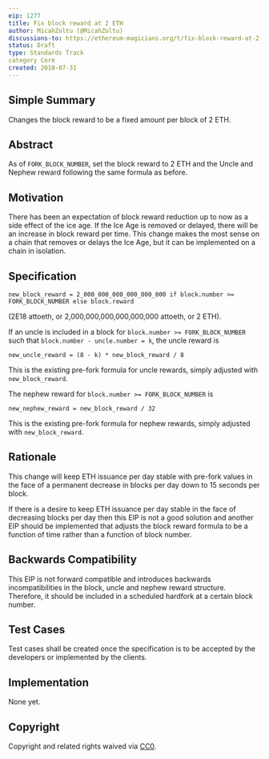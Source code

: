 ```yaml
---
eip: 1277
title: Fix block reward at 2 ETH
author: MicahZoltu (@MicahZoltu)
discussions-to: https://ethereum-magicians.org/t/fix-block-reward-at-2-eth-per-block-eip-1277
status: Draft
type: Standards Track
category Core
created: 2018-07-31
---
```


## Simple Summary
Changes the block reward to be a fixed amount per block of 2 ETH.

## Abstract
As of `FORK_BLOCK_NUMBER`, set the block reward to 2 ETH and the Uncle and Nephew reward following the same formula as before.

## Motivation
There has been an expectation of block reward reduction up to now as a side effect of the ice age.  If the Ice Age is removed or delayed, there will be an increase in block reward per time.  This change makes the most sense on a chain that removes or delays the Ice Age, but it can be implemented on a chain in isolation.

## Specification
```
new_block_reward = 2_000_000_000_000_000_000 if block.number >= FORK_BLOCK_NUMBER else block.reward
```
(2E18 attoeth, or 2,000,000,000,000,000,000 attoeth, or 2 ETH).

If an uncle is included in a block for `block.number >= FORK_BLOCK_NUMBER` such that `block.number - uncle.number = k`, the uncle reward is
```
new_uncle_reward = (8 - k) * new_block_reward / 8
```
This is the existing pre-fork formula for uncle rewards, simply adjusted with `new_block_reward`.

The nephew reward for `block.number >= FORK_BLOCK_NUMBER` is
```
new_nephew_reward = new_block_reward / 32
```
This is the existing pre-fork formula for nephew rewards, simply adjusted with `new_block_reward`.

## Rationale
This change will keep ETH issuance per day stable with pre-fork values in the face of a permanent decrease in blocks per day down to 15 seconds per block.

If there is a desire to keep ETH issuance per day stable in the face of decreasing blocks per day then this EIP is not a good solution and another EIP should be implemented that adjusts the block reward formula to be a function of time rather than a function of block number.

## Backwards Compatibility
This EIP is not forward compatible and introduces backwards incompatibilities in the block, uncle and nephew reward structure. Therefore, it should be included in a scheduled hardfork at a certain block number.

## Test Cases
Test cases shall be created once the specification is to be accepted by the developers or implemented by the clients.

## Implementation
None yet.

## Copyright
Copyright and related rights waived via [CC0](https://creativecommons.org/publicdomain/zero/1.0/).
